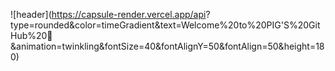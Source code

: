 ![header](https://capsule-render.vercel.app/api?
type=rounded&color=timeGradient&text=Welcome%20to%20PIG'S%20GitHub%20👋
&animation=twinkling&fontSize=40&fontAlignY=50&fontAlign=50&height=180)

<!--
**alldayhungrypigfromkorea/alldayhungrypigfromkorea** is a ✨ _special_ ✨ repository because its `README.md` (this file) appears on your GitHub profile.

Here are some ideas to get you started:

- 🔭 I’m currently working on ...
- 🌱 I’m currently learning ...
- 👯 I’m looking to collaborate on ...
- 🤔 I’m looking for help with ...
- 💬 Ask me about ...
- 📫 How to reach me: ...
- 😄 Pronouns: ...
- ⚡ Fun fact: ...
-->
